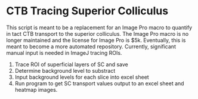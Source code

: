 # CTB Tracing Superior Colliculus
This script is meant to be a replacement for an Image Pro macro to quantify in tact CTB transport to the superior colliculus. The Image Pro macro is no longer maintained and the license for Image Pro is $5k.
Eventually, this is meant to become a more automated repository. Currently, significant manual input is needed in ImageJ tracing ROIs. 

1. Trace ROI of superficial layers of SC and save
2. Determine background level to substract
3. Input background levels for each slice into excel sheet
4. Run program to get SC transport values output to an excel sheet and heatmap images.
